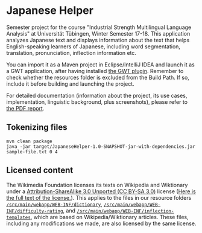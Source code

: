 # Japanese Helper

Semester project for the course "Industrial Strength Multilingual Language Analysis" at Universität Tübingen, Winter Semester 17-18. This application analyzes Japanese text and displays information about the text that helps English-speaking learners of Japanese, including word segmentation, translation, pronunciation, inflection information etc.

You can import it as a Maven project in Eclipse/IntelliJ IDEA and launch it as a GWT application, after having installed [the GWT plugin](http://gwt-plugins.github.io/documentation/gwt-eclipse-plugin/Download.html). Remember to check whether the resources folder is excluded from the Build Path. If so, include it before building and launching the project.

For detailed documentation (information about the project, its use cases, implementation, linguistic background, plus screenshots), please refer to [the PDF report](Report.pdf).

## Tokenizing files

```
mvn clean package
java -jar target/JapaneseHelper-1.0-SNAPSHOT-jar-with-dependencies.jar sample-file.txt 0 4
```

## Licensed content

The Wikimedia Foundation licenses its texts on Wikipedia and Wiktionary under a [Attribution-ShareAlike 3.0 Unported (CC BY-SA 3.0)](https://creativecommons.org/licenses/by-sa/3.0/) license ([Here is the full text of the license.](https://creativecommons.org/licenses/by-sa/3.0/legalcode)). This applies to the files in our resource folders [```/src/main/webapp/WEB-INF/dictionary```](https://github.com/ismla-japanese-helper/japanese-helper/tree/master/src/main/webapp/WEB-INF/dictionary), [```/src/main/webapp/WEB-INF/difficulty-rating```](https://github.com/ismla-japanese-helper/japanese-helper/tree/master/src/main/webapp/WEB-INF/difficulty-rating), and [```/src/main/webapp/WEB-INF/inflection-templates```](https://github.com/ismla-japanese-helper/japanese-helper/tree/master/src/main/webapp/WEB-INF/inflection-templates), which are based on Wikipedia/Wiktionary articles. These files, including any modifications we made, are also licensed by the same license.
